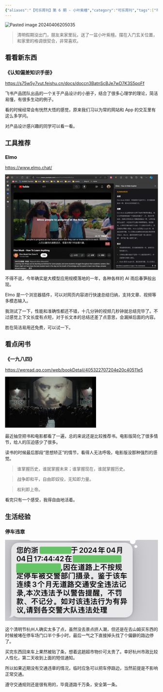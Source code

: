 ```yaml
---
{"aliases":"【可乐周刊】第 6 期 - 小叶紫檀","category":"可乐周刊","tags":["可乐周刊"],"status":"published","link":"NA","date created":"2024-04-06 Sat 20:48:36","date modified":"2024-04-06 Sat 22:02:42","dg-publish":true,"permalink":"/Blog/Weekly/【可乐周刊】第 6 期 - 小叶紫檀/","dgPassFrontmatter":true,"noteIcon":"1","created":"2024-04-06T20:48:36.934+08:00","updated":"2024-04-06T22:14:16.000+08:00"}
---
```


![Pasted image 20240406205035](https://github.com/Yunz93/PicRepo/raw/main/image/%E5%B0%8F%E5%8F%B6%E7%B4%AB%E6%AA%80.png)

>清明假期没出门，朋友来家里玩，送了一盆小叶紫檀。摆在入门玄关位置，和家里的格调很契合，非常喜欢。

## 看看新东西

### 《认知偏差知识手册》

<https://s75w5y7vut.feishu.cn/docs/doccn3BatnScBJe7wD7K3S5poFf>

飞书产品团队出品的一个关于产品设计的小册子，结合了很多心理学的理论，简洁易懂，有很多生动的例子。

看的时候经常会有恍然大悟的感觉，原来我们习以为常的网站和 App 的交互里有这么多学问。

对产品设计感兴趣的同学可以看一看。

## 工具推荐

### Elmo

<https://www.elmo.chat/>

![Pasted image 20240406212705](https://github.com/Yunz93/PicRepo/raw/main/image/Elmo%20example.png)

不得不说，今年确实是大模型应用规模落地的一年，各种各样的 AI 雨后春笋般出现。

Elmo 是一个浏览器插件，可以对网页内容进行快速总结归纳，支持文章、视频等多模态输入。

我测试了一下，性能和准确性都还不错，十几分钟的视频几秒钟就总结完毕了。不过感觉上下文长度有点短，对于长文本的总结还差了点意思，会漏掉后面的内容。

胜在简洁易用还免费，可以试一下。

## 看点闲书

### 《一九八四》

<https://weread.qq.com/web/bookDetail/405322707204e20c40511e5>

![Pasted image 20240406220058](https://github.com/Yunz93/PicRepo/raw/main/image/%E8%80%81%E5%A4%A7%E5%93%A5.png)

最近抽空把书和电影都看了一遍，总的来说还是比较推荐书。电影版简化了很多情节，给人的压迫感少了很多。

读书的时候最后那段“思想矫正”的情节，看得人无法呼吸，电影版没那种强烈的感觉。

>谁掌握历史，谁就掌握未来；谁掌握现在，谁就掌握历史。

> 战争即和平，自由即奴役，无知即力量。

> 权利即上帝。

看完只有一个感受，我得自由地活着。

## 生活经验

### 停车违章

![FCA4BD68-CA1B-4123-BAA5-C5DFAAE352BE_1_201_a|400](https://github.com/Yunz93/PicRepo/raw/main/image/%E8%BF%9D%E7%AB%A0%E6%8F%90%E9%86%92.jpeg)

这个清明节杭州人确实太多了点，虽然没去景点挤人潮，但还是在去山姆买东西的时候被堵在停车场门口半个多小时，最后一气之下直接掉头找了个偏僻的路边停了。

买完东西回来车上果然被贴了条，想着这趟超市物价可太贵了。幸好杭州市政比较人性化，第二天收到上面的短信通知。

所以如果近期没有交通违章的情况，临时应急可以把车停路边，当然前提是不影响正常交通。

遵守交通规则还是很有用的，毕竟道路千万条，安全第一条。
